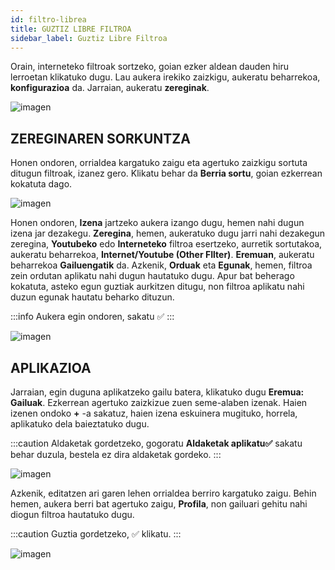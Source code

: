 ```yaml
---
id: filtro-librea
title: GUZTIZ LIBRE FILTROA
sidebar_label: Guztiz Libre Filtroa
---
```


Orain, interneteko filtroak sortzeko, goian ezker aldean dauden hiru lerroetan klikatuko dugu. Lau aukera irekiko zaizkigu, aukeratu beharrekoa, **konfigurazioa** da. Jarraian, aukeratu **zereginak**.

![imagen](https://i.ibb.co/VmqPyfb/GUZTIZ-LIBRE1.jpg)

## ZEREGINAREN SORKUNTZA

Honen ondoren, orrialdea kargatuko zaigu eta agertuko zaizkigu sortuta ditugun filtroak, izanez gero. Klikatu behar da **Berria sortu**, goian ezkerrean kokatuta dago.

![imagen](https://i.ibb.co/twfR5b1/GUZTIZ-LIBRE2.jpg)

Honen ondoren, **Izena** jartzeko aukera izango dugu, hemen nahi dugun izena jar dezakegu. **Zeregina**, hemen,  aukeratuko dugu jarri nahi dezakegun zeregina, **Youtubeko** edo **Interneteko** filtroa esertzeko, aurretik sortutakoa, aukeratu beharrekoa, **Internet/Youtube (Other FIlter)**. **Eremuan**, aukeratu beharrekoa **Gailuengatik** da. Azkenik, **Orduak** eta **Egunak**, hemen, filtroa zein ordutan aplikatu nahi dugun hautatuko dugu. Apur bat beherago kokatuta, asteko egun guztiak aurkitzen ditugu, non filtroa aplikatu nahi duzun egunak hautatu beharko dituzun.

:::info
Aukera egin ondoren, sakatu ✅
:::

![imagen](https://i.ibb.co/cxVc9SD/GUZTIZ-LIBRE3.jpg)

## APLIKAZIOA

Jarraian, egin duguna aplikatzeko gailu batera, klikatuko dugu **Eremua: Gailuak**. Ezkerrean agertuko zaizkizue zuen seme-alaben izenak. Haien izenen ondoko **+** -a sakatuz, haien izena eskuinera mugituko, horrela, aplikatuko dela baieztatuko dugu.

:::caution
Aldaketak gordetzeko, gogoratu **Aldaketak aplikatu✅** sakatu behar duzula, bestela ez dira aldaketak gordeko.
:::

![imagen](https://i.ibb.co/YT18QS6/GUZTIZ-LIBRE4.jpg)

Azkenik, editatzen ari garen lehen orrialdea berriro kargatuko zaigu. Behin hemen, aukera berri bat agertuko zaigu, **Profila**, non gailuari gehitu nahi diogun filtroa hautatuko dugu.

:::caution
Guztia gordetzeko, ✅ klikatu.
:::

![imagen](https://i.ibb.co/BT0Rhwv/GUZTIZ-LIBRE5.jpg)
